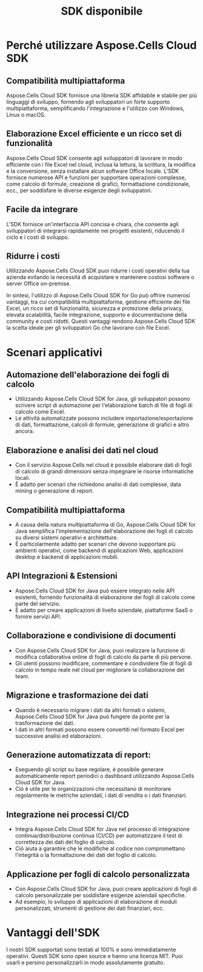 ﻿---
title: SDK disponibile
second_title: Aspose.Cells Cloud Documen
type: docs
url: /it/available-sdks/
description: Aspose.Cells Cloud supporta Excel per creare, convertire, unire, dividere, proteggere, operazioni di oggetti interni e così via
weight: 30
kwords: Excel, Office Cloud, REST API, Foglio di calcolo, PDF, CSV, Json, Markdwon, SDK disponibili
---
# **Perché utilizzare Aspose.Cells Cloud SDK**

## **Compatibilità multipiattaforma**

Aspose.Cells Cloud SDK fornisce una libreria SDK affidabile e stabile per più linguaggi di sviluppo, fornendo agli sviluppatori un forte supporto multipiattaforma, semplificando l'integrazione e l'utilizzo con Windows, Linux o macOS.

## **Elaborazione Excel efficiente e un ricco set di funzionalità**

Aspose.Cells Cloud SDK consente agli sviluppatori di lavorare in modo efficiente con i file Excel nel cloud, inclusa la lettura, la scrittura, la modifica e la conversione, senza installare alcun software Office locale. L'SDK fornisce numerose API e funzioni per supportare operazioni complesse, come calcolo di formule, creazione di grafici, formattazione condizionale, ecc., per soddisfare le diverse esigenze degli sviluppatori.

## **Facile da integrare**

L'SDK fornisce un'interfaccia API concisa e chiara, che consente agli sviluppatori di integrarsi rapidamente nei progetti esistenti, riducendo il ciclo e i costi di sviluppo.

## **Ridurre i costi**

Utilizzando Aspose.Cells Cloud SDK puoi ridurre i costi operativi della tua azienda evitando la necessità di acquistare e mantenere costosi software o server Office on-premise.

In sintesi, l'utilizzo di Aspose.Cells Cloud SDK for Go può offrire numerosi vantaggi, tra cui compatibilità multipiattaforma, gestione efficiente dei file Excel, un ricco set di funzionalità, sicurezza e protezione della privacy, elevata scalabilità, facile integrazione, supporto e documentazione della community e costi ridotti. Questi vantaggi rendono Aspose.Cells Cloud SDK la scelta ideale per gli sviluppatori Go che lavorano con file Excel.

# **Scenari applicativi**

## **Automazione dell'elaborazione dei fogli di calcolo**

- Utilizzando Aspose.Cells Cloud SDK for Java, gli sviluppatori possono scrivere script di automazione per l'elaborazione batch di file di fogli di calcolo come Excel.
- Le attività automatizzate possono includere importazione/esportazione di dati, formattazione, calcoli di formule, generazione di grafici e altro ancora.

## **Elaborazione e analisi dei dati nel cloud**

- Con il servizio Aspose.Cells nel cloud è possibile elaborare dati di fogli di calcolo di grandi dimensioni senza impegnare le risorse informatiche locali.
- È adatto per scenari che richiedono analisi di dati complesse, data mining o generazione di report.

## **Compatibilità multipiattaforma**

- A causa della natura multipiattaforma di Go, Aspose.Cells Cloud SDK for Java semplifica l'implementazione dell'elaborazione dei fogli di calcolo su diversi sistemi operativi e architetture.
- È particolarmente adatto per scenari che devono supportare più ambienti operativi, come backend di applicazioni Web, applicazioni desktop e backend di applicazioni mobili.

## **API Integrazioni & Estensioni**

- Aspose.Cells Cloud SDK for Java può essere integrato nelle API esistenti, fornendo funzionalità di elaborazione dei fogli di calcolo come parte del servizio.
- È adatto per creare applicazioni di livello aziendale, piattaforme SaaS o fornire servizi API.

## **Collaborazione e condivisione di documenti**

- Con Aspose.Cells Cloud SDK for Java, puoi realizzare la funzione di modifica collaborativa online di fogli di calcolo da parte di più persone.
- Gli utenti possono modificare, commentare e condividere file di fogli di calcolo in tempo reale nel cloud per migliorare la collaborazione del team.

## **Migrazione e trasformazione dei dati**

- Quando è necessario migrare i dati da altri formati o sistemi, Aspose.Cells Cloud SDK for Java può fungere da ponte per la trasformazione dei dati.
- I dati in altri formati possono essere convertiti nel formato Excel per successive analisi ed elaborazioni.

## **Generazione automatizzata di report:**

- Eseguendo gli script su base regolare, è possibile generare automaticamente report periodici o dashboard utilizzando Aspose.Cells Cloud SDK for Java.
- Ciò è utile per le organizzazioni che necessitano di monitorare regolarmente le metriche aziendali, i dati di vendita o i dati finanziari.

## **Integrazione nei processi CI/CD**

- Integra Aspose.Cells Cloud SDK for Java nel processo di integrazione continua/distribuzione continua (CI/CD) per automatizzare il test di correttezza dei dati del foglio di calcolo.
- Ciò aiuta a garantire che le modifiche al codice non compromettano l'integrità o la formattazione dei dati del foglio di calcolo.

## **Applicazione per fogli di calcolo personalizzata**

- Con Aspose.Cells Cloud SDK for Java, puoi creare applicazioni di fogli di calcolo personalizzate per soddisfare esigenze aziendali specifiche.
- Ad esempio, lo sviluppo di applicazioni di elaborazione di moduli personalizzati, strumenti di gestione dei dati finanziari, ecc.


# **Vantaggi dell'SDK**

I nostri SDK supportati sono testati al 100% e sono immediatamente operativi. Questi SDK sono open source e hanno una licenza MIT. Puoi usarli e persino personalizzarli in modo assolutamente gratuito.

